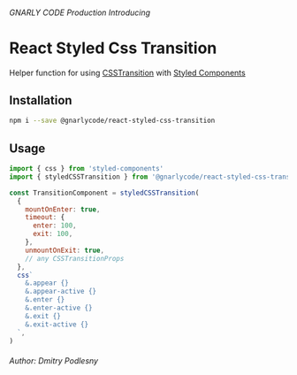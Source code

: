###### _GNARLY CODE Production_ Introducing

# React Styled Css Transition

Helper function for using [CSSTransition](https://reactcommunity.org/react-transition-group/css-transition) with [Styled Components](https://www.styled-components.com/)

## Installation

```sh
npm i --save @gnarlycode/react-styled-css-transition
```

## Usage

```jsx
import { css } from 'styled-components'
import { styledCSSTransition } from '@gnarlycode/react-styled-css-transition'

const TransitionComponent = styledCSSTransition(
  {
    mountOnEnter: true,
    timeout: {
      enter: 100,
      exit: 100,
    },
    unmountOnExit: true,
    // any CSSTransitionProps
  },
  css`
    &.appear {}
    &.appear-active {}
    &.enter {}
    &.enter-active {}
    &.exit {}
    &.exit-active {}
  `,
)

```

###### Author: Dmitry Podlesny
